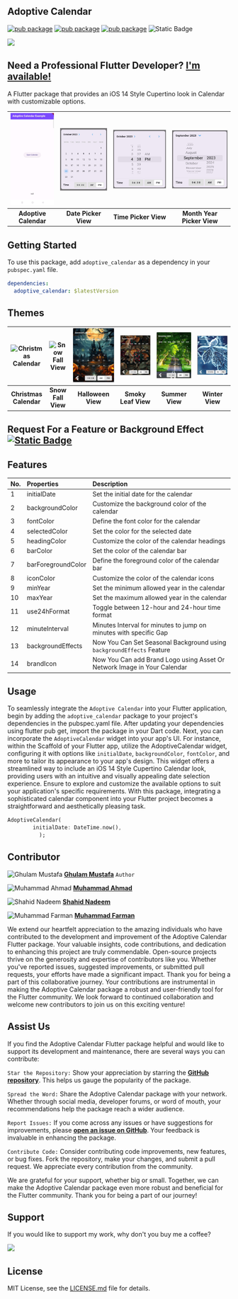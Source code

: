 <!--
This ios 14 calendar view we will update this shortly.
-->

## Adoptive Calendar
[![pub package](https://img.shields.io/badge/dynamic/yaml?url=https%3A%2F%2Fraw.githubusercontent.com%2Fgm6534%2Fadoptive_calendar%2Fmaster%2Fpubspec.yaml&query=%24.version&label=pub&color=orange
)](https://pub.dev/packages/adoptive_calendar)
[![pub package](https://img.shields.io/github/license/gm6534/adoptive_calendar)](https://github.com/gm6534/adoptive_calendar/blob/master/LICENSE)
[![pub package](https://img.shields.io/badge/platform-flutter-blue)](https://github.com/gm6534/adoptive_calendar)
![Static Badge](https://img.shields.io/badge/Flutter-Favourite-blue?logo=flutter)

<a href="https://www.buymeacoffee.com/gm6534">
    <img src="https://shields.io/badge/ghulammustafa-Support--me-FFDD00?logo=buy-me-a-coffee&style=for-the-badge&link=https://www.buymeacoffee.com/gm6534" />
</a>

## Need a Professional Flutter Developer? **[I'm available!](https://www.linkedin.com/in/gm4953)**


A Flutter package that provides an iOS 14 Style Cupertino look in Calendar with customizable options.

| ![Adoptive Calendar](https://raw.githubusercontent.com/gm6534/ReadmeDemoImagesRepo/main/Adoptive%20Calendar%20Demo%20Images/Calendar.gif) | ![Date Picker View](https://raw.githubusercontent.com/gm6534/ReadmeDemoImagesRepo/main/Adoptive%20Calendar%20Demo%20Images/date_pick.jpg) | ![Time Picker View](https://raw.githubusercontent.com/gm6534/ReadmeDemoImagesRepo/main/Adoptive%20Calendar%20Demo%20Images/time_pick.jpg) | ![Month Year Picker View](https://raw.githubusercontent.com/gm6534/ReadmeDemoImagesRepo/main/Adoptive%20Calendar%20Demo%20Images/year_pick.jpg) |
| :--------------------------------------------------------------------------------------------------------------------------: | :-------------------------------------------------------------------------------------------------------------------------: | :-------------------------------------------------------------------------------------------------------------------------: | :-----------------------------------------------------------------------------------------------------------------------: |
|                                                       **Adoptive Calendar**                                                        |                                                       **Date Picker View**                                                        |                                                       **Time Picker View**                                                        |                                                    **Month Year Picker View**                                                    |


## Getting Started

To use this package, add `adoptive_calendar` as a dependency in your `pubspec.yaml` file.

```yaml
dependencies:
  adoptive_calendar: $latestVersion
```


## Themes

| ![Christmas Calendar](https://raw.githubusercontent.com/gm6534/ReadmeDemoImagesRepo/main/Adoptive%20Calendar%20Demo%20Images/Calendar-Senta.gif) | ![Snow Fall View](https://raw.githubusercontent.com/gm6534/ReadmeDemoImagesRepo/main/Adoptive%20Calendar%20Demo%20Images/Calendar-snowFall.gif) | ![Halloween View](https://raw.githubusercontent.com/gm6534/ReadmeDemoImagesRepo/main/Adoptive%20Calendar%20Demo%20Images/Halloween.jpg) | ![Smoky Leaf View](https://raw.githubusercontent.com/gm6534/ReadmeDemoImagesRepo/main/Adoptive%20Calendar%20Demo%20Images/smoky-leaves.jpg) | ![Summer View](https://raw.githubusercontent.com/gm6534/ReadmeDemoImagesRepo/main/Adoptive%20Calendar%20Demo%20Images/summer.jpg) | ![Winter View](https://raw.githubusercontent.com/gm6534/ReadmeDemoImagesRepo/main/Adoptive%20Calendar%20Demo%20Images/winter.jpg) |
|:--------------------------------------------------------------------------------------------------------------------------:|:--------------------------------------------------------------------------------------------------------------------:|:--------------------------------------------------------------------------------------------------------------------:|:-----------------------------------------------------------------------------------------------------------------------------:|:----------------------------------------------------------------------------------------------------------------:|:------------------------------------------------------------------------------------------------------------:|
|                                                   **Christmas Calendar**                                                   |                                                  **Snow Fall View**                                                  |                                                  **Halloween View**                                                  |                                                      **Smoky Leaf View**                                                      |                                                 **Summer View**                                                  |                                               **Winter View**                                                |




## Request For a Feature or Background Effect [![Static Badge](https://img.shields.io/badge/Request_Here-orange?style=for-the-badge)](https://forms.gle/ximFhngWJtpSjPmMA)

## Features

| No. | Properties | Description |
| :-- | :--- | :--- |
| 1 | initialDate | Set the initial date for the calendar |
| 2 | backgroundColor | Customize the background color of the calendar |
| 3 | fontColor | Define the font color for the calendar |
| 4 | selectedColor | Set the color for the selected date |
| 5 | headingColor | Customize the color of the calendar headings |
| 6 | barColor | Set the color of the calendar bar |
| 7 | barForegroundColor | Define the foreground color of the calendar bar |
| 8 | iconColor | Customize the color of the calendar icons |
| 9 | minYear | Set the minimum allowed year in the calendar |
| 10 | maxYear | Set the maximum allowed year in the calendar |
| 11 | use24hFormat | Toggle between 12-hour and 24-hour time format |
| 12 | minuteInterval | Minutes Interval for minutes to jump on minutes with specific Gap |
| 13 | backgroundEffects | Now You Can Set Seasonal Background using `backgroundEffects` Feature |
| 14 | brandIcon | Now You Can add Brand Logo using Asset Or Network Image in Your Calendar |


## Usage

To seamlessly integrate the `Adoptive Calendar` into your Flutter application, begin by adding the `adoptive_calendar` package to your project's dependencies in the pubspec.yaml file. After updating your dependencies using flutter pub get, import the package in your Dart code. Next, you can incorporate the `AdoptiveCalendar` widget into your app's UI. For instance, within the Scaffold of your Flutter app, utilize the AdoptiveCalendar widget, configuring it with options like `initialDate`, `backgroundColor`, `fontColor`, and more to tailor its appearance to your app's design. This widget offers a streamlined way to include an iOS 14 Style Cupertino Calendar look, providing users with an intuitive and visually appealing date selection experience. Ensure to explore and customize the available options to suit your application's specific requirements. With this package, integrating a sophisticated calendar component into your Flutter project becomes a straightforward and aesthetically pleasing task.

```dart
AdoptiveCalendar(
        initialDate: DateTime.now(),
          );
```

## Contributor

<img src="https://avatars.githubusercontent.com/u/92592017?v=4" alt="Ghulam Mustafa" width="70"/>   **[Ghulam Mustafa](https://www.linkedin.com/in/gm4953)** `Author`


<img src="https://avatars.githubusercontent.com/u/43445599?v=4" alt="Muhammad Ahmad" width="50"/>   **[Muhammad Ahmad](https://www.linkedin.com/in/muhammad-ahmad-821963133)**

<img src="https://avatars.githubusercontent.com/u/96718958?v=4" alt="Shahid Nadeem" width="50"/>   **[Shahid Nadeem](https://www.linkedin.com/in/shahid-nadeem-0ab948195)**

<img src="https://avatars.githubusercontent.com/u/92508675?v=4" alt="Muhammad Farman" width="50"/>   **[Muhammad Farman](https://www.linkedin.com/in/muhammad-farman-969996263/)**


We extend our heartfelt appreciation to the amazing individuals who have contributed to the development and improvement of the Adoptive Calendar Flutter package. Your valuable insights, code contributions, and dedication to enhancing this project are truly commendable. Open-source projects thrive on the generosity and expertise of contributors like you. Whether you've reported issues, suggested improvements, or submitted pull requests, your efforts have made a significant impact. Thank you for being a part of this collaborative journey. Your contributions are instrumental in making the Adoptive Calendar package a robust and user-friendly tool for the Flutter community. We look forward to continued collaboration and welcome new contributors to join us on this exciting venture!


## Assist Us

If you find the Adoptive Calendar Flutter package helpful and would like to support its development and maintenance, there are several ways you can contribute:

`Star the Repository:` Show your appreciation by starring the **[GitHub repository](https://github.com/gm6534/adoptive_calendar)**. This helps us gauge the popularity of the package.

`Spread the Word:` Share the Adoptive Calendar package with your network. Whether through social media, developer forums, or word of mouth, your recommendations help the package reach a wider audience.

`Report Issues:` If you come across any issues or have suggestions for improvements, please **[open an issue on GitHub](https://github.com/gm6534/adoptive_calendar/issue)**. Your feedback is invaluable in enhancing the package.

`Contribute Code:` Consider contributing code improvements, new features, or bug fixes. Fork the repository, make your changes, and submit a pull request. We appreciate every contribution from the community.

<!--
`Donate:` If you or your organization benefit significantly from the Adoptive Calendar package and would like to provide financial support, consider making a donation. Your contributions help ensure the continued development and maintenance of this open-source project.
-->

We are grateful for your support, whether big or small. Together, we can make the Adoptive Calendar package even more robust and beneficial for the Flutter community. Thank you for being a part of our journey!


## Support

If you would like to support my work, why don't you buy me a coffee?

<a href="https://www.buymeacoffee.com/gm6534">
    <img src="https://shields.io/badge/ghulammustafa-Support--me-FFDD00?logo=buy-me-a-coffee&style=for-the-badge&link=https://www.buymeacoffee.com/gm6534" />
</a>

## License

MIT License, see the [LICENSE.md](https://raw.githubusercontent.com/gm6534/adoptive_calendar/master/LICENSE) file for details.
